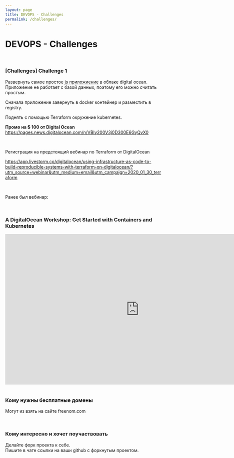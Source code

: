 ```yaml
---
layout: page
title: DEVOPS - Challenges
permalink: /challenges/
---
```


# DEVOPS - Challenges

<br/>

### [Challenges] Challenge 1

Развернуть самое простое <a href="https://github.com/marley-nodejs/React-hooks-writing-real-project">js приложиение</a> в облаке digital ocean. Приложение не работает с базой данных, поэтому его можно считать простым. 

Сначала приложение завернуть в docker контейнер и разместить в registry.

Поднять с помощью Terraform окружение kubernetes.


**Промо на $ 100 от Digital Ocean**  
https://pages.news.digitalocean.com/n/VBIy200V3j0D300E6GyQvX0


<br/>

Регистрация на предстоящий вебинар по Terraform от DigitalOcean

https://app.livestorm.co/digitalocean/using-infrastructure-as-code-to-build-reproducible-systems-with-terraform-on-digitalocean/?utm_source=webinar&utm_medium=email&utm_campaign=2020_01_30_terraform


<br/>

Ранее был вебинар:

<br/>

### A DigitalOcean Workshop: Get Started with Containers and Kubernetes

<div align="center">
    <iframe width="853" height="480" src="https://www.youtube.com/embed/7WOgYfZgSf0" frameborder="0" allow="accelerometer; autoplay; encrypted-media; gyroscope; picture-in-picture" allowfullscreen></iframe>
</div>

<br/>

### Кому нужны бесплатные домены

Могут из взять на сайте freenom.com

<br/>

### Кому интересно и хочет поучаствовать

Делайте форк проекта к себе.  
Пишите в чате ссылки на ваши github с форкнутым проектом.
